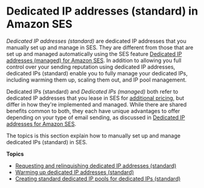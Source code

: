 # Dedicated IP addresses \(standard\) in Amazon SES<a name="manual-dedicated-ips"></a>

*Dedicated IP addresses \(standard\)* are dedicated IP addresses that you manually set up and manage in SES\. They are different from those that are set up and managed automatically using the SES feature [Dedicated IP addresses \(managed\) for Amazon SES](managed-dedicated-sending.md)\. In addition to allowing you full control over your sending reputation using dedicated IP addresses, dedicated IPs \(standard\) enable you to fully manage your dedicated IPs, including warming them up, scaling them out, and IP pool management\.

Dedicated IPs \(standard\) and *Dedicated IPs \(managed\)* both refer to dedicated IP addresses that you lease in SES for [additional pricing](https://aws.amazon.com/ses/pricing), but differ in how they're implemented and managed\. While there are shared benefits common to both, they each have unique advantages to offer depending on your type of email sending, as discussed in [Dedicated IP addresses for Amazon SES](dedicated-ip.md)\.

The topics is this section explain how to manually set up and manage dedicated IPs \(standard\) in SES\.

**Topics**
+ [Requesting and relinquishing dedicated IP addresses \(standard\)](dedicated-ip-case.md)
+ [Warming up dedicated IP addresses \(standard\)](dedicated-ip-warming.md)
+ [Creating standard dedicated IP pools for dedicated IPs \(standard\)](dedicated-ip-pools.md)